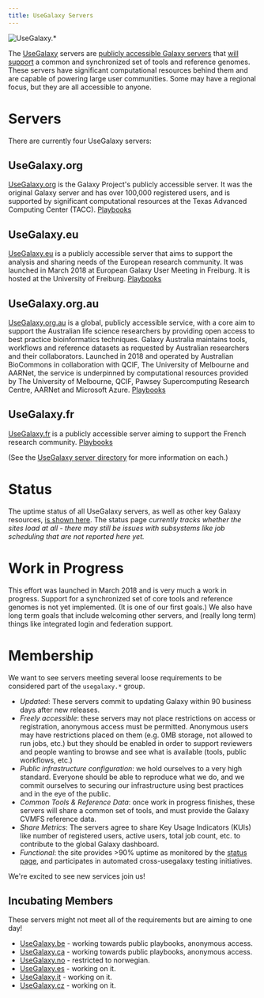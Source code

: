 ```yaml
---
title: UseGalaxy Servers
---
```


<img class="float-right img-responsive" style="max-width: 300px;" src="/images/galaxy-logos/usegalaxy-dot-star-white.svg" alt="UseGalaxy.*" />

The [UseGalaxy](/use/) servers are [publicly accessible Galaxy servers](/use/) that [will support](#work-in-progress)
 a common and synchronized set of tools and reference genomes.
These servers have significant computational resources behind them and are capable of powering large user communities. Some may have a regional focus, but they are all accessible to anyone.

# Servers

There are currently four UseGalaxy servers:

## UseGalaxy.org

[UseGalaxy.org](https://usegalaxy.org) is the Galaxy Project's publicly accessible server.  It was the original Galaxy server and has over 100,000 registered users, and is supported by significant computational resources at the Texas Advanced Computing Center (TACC). [Playbooks](https://github.com/galaxyproject/usegalaxy-playbook/)

## UseGalaxy.eu

[UseGalaxy.eu](https://usegalaxy.eu/) is a publicly accessible server that aims to support the analysis and sharing needs of the European research community.  It was launched in March 2018 at European Galaxy User Meeting in Freiburg.  It is hosted at the University of Freiburg. [Playbooks](https://github.com/usegalaxy-eu/infrastructure-playbook)

## UseGalaxy.org.au

[UseGalaxy.org.au](https://usegalaxy.org.au) is a global, publicly accessible service, with a core aim to support the Australian life science researchers by providing open access to best practice bioinformatics techniques. Galaxy Australia maintains tools, workflows and reference datasets as requested by Australian researchers and their collaborators. Launched in 2018 and operated by Australian BioCommons in collaboration with QCIF, The University of Melbourne and AARNet, the service is underpinned by computational resources provided by The University of Melbourne, QCIF, Pawsey Supercomputing Research Centre, AARNet and Microsoft Azure. [Playbooks](https://github.com/usegalaxy-au/infrastructure)

## UseGalaxy.fr

[UseGalaxy.fr](https://usegalaxy.fr) is a publicly accessible server aiming to support the French research community. [Playbooks](https://gitlab.com/ifb-elixirfr/usegalaxy-fr/infrastructure)

(See the [UseGalaxy server directory](/use/) for more information on each.)

# Status

The uptime status of all UseGalaxy servers, as well as other key Galaxy resources, [is shown here](https://status.galaxyproject.org/). The status page *currently tracks whether the sites load at all - there may still be issues with subsystems like job scheduling that are not reported here yet.*

# Work in Progress

This effort was launched in March 2018 and is very much a work in progress.  Support for a synchronized set of core tools and reference genomes is not yet implemented.  (It is one of our first goals.)  We also have long term goals that include welcoming other servers, and (really long term) things like integrated login and federation support.

# Membership

We want to see servers meeting several loose requirements to be considered part of the `usegalaxy.*` group.

- *Updated*: These servers commit to updating Galaxy within 90 business days after new releases.
- *Freely accessible*: these servers may not place restrictions on access or registration, anonymous access must be permitted. Anonymous users may have restrictions placed on them (e.g. 0MB storage, not allowed to run jobs, etc.) but they should be enabled in order to support reviewers and people wanting to browse and see what is available (tools, public workflows, etc.)
- *Public infrastructure configuration*: we hold ourselves to a very high standard. Everyone should be able to reproduce what we do, and we commit ourselves to securing our infrastructure using best practices and in the eye of the public.
- *Common Tools & Reference Data*: once work in progress finishes, these servers will share a common set of tools, and must provide the Galaxy CVMFS reference data.
- *Share Metrics*: The servers agree to share Key Usage Indicators (KUIs) like number of registered users, active users, total job count, etc. to contribute to the global Galaxy dashboard.
- *Functional*: the site provides >90% uptime as monitored by the [status page](https://status.galaxyproject.org/), and participates in automated cross-usegalaxy testing initiatives.

We're excited to see new services join us!

## Incubating Members

These servers might not meet all of the requirements but are aiming to one day!

- [UseGalaxy.be](https://usegalaxy.be) - working towards public playbooks, anonymous access.
- [UseGalaxy.ca](https://usegalaxy.ca) - working towards public playbooks, anonymous access.
- [UseGalaxy.no](https://usegalaxy.no) - restricted to norwegian.
- [UseGalaxy.es](https://usegalaxy.es) - working on it.
- [UseGalaxy.it](https://usegalaxy.it) - working on it.
- [UseGalaxy.cz](https://usegalaxy.cz) - working on it.
